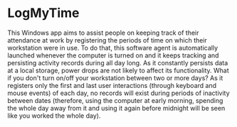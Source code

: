 # LogMyTime
This Windows app aims to assist people on keeping track of their attendance at work by registering the periods of time on which their workstation were in use. To do that, this software agent is automatically launched whenever the computer is turned on and it keeps tracking and persisting activity records during all day long. As it constantly persists data at a local storage, power drops are not likely to affect its functionality. What if you don't turn on/off your workstation between two or more days? As it registers only the first and last user interactions (through keyboard and mouse events) of each day, no records will exist during periods of inactivity between dates (therefore, using the computer at early morning, spending the whole day away from it and using it again before midnight will be seen like you worked the whole day).
